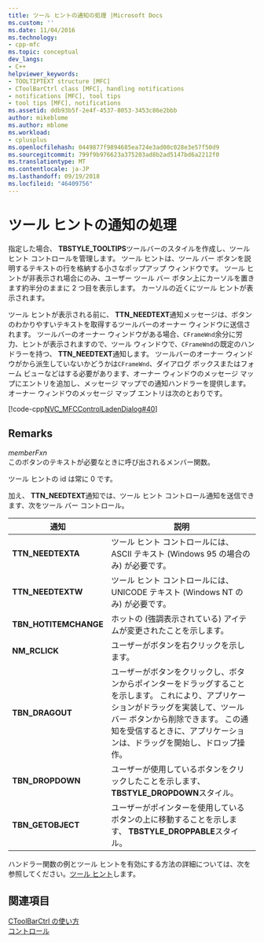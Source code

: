 ```yaml
---
title: ツール ヒントの通知の処理 |Microsoft Docs
ms.custom: ''
ms.date: 11/04/2016
ms.technology:
- cpp-mfc
ms.topic: conceptual
dev_langs:
- C++
helpviewer_keywords:
- TOOLTIPTEXT structure [MFC]
- CToolBarCtrl class [MFC], handling notifications
- notifications [MFC], tool tips
- tool tips [MFC], notifications
ms.assetid: ddb93b5f-2e4f-4537-8053-3453c86e2bbb
author: mikeblome
ms.author: mblome
ms.workload:
- cplusplus
ms.openlocfilehash: 0449877f9894685ea724e3ad00c028e3e57f50d9
ms.sourcegitcommit: 799f9b976623a375203ad8b2ad5147bd6a2212f0
ms.translationtype: MT
ms.contentlocale: ja-JP
ms.lasthandoff: 09/19/2018
ms.locfileid: "46409756"
---
```

# <a name="handling-tool-tip-notifications"></a>ツール ヒントの通知の処理

指定した場合、 **TBSTYLE_TOOLTIPS**ツールバーのスタイルを作成し、ツール ヒント コントロールを管理します。 ツール ヒントは、ツール バー ボタンを説明するテキストの行を格納する小さなポップアップ ウィンドウです。 ツール ヒントが非表示され場合にのみ、ユーザー ツール バー ボタン上にカーソルを置きます約半分のままに 2 つ目を表示します。 カーソルの近くにツール ヒントが表示されます。

ツール ヒントが表示される前に、 **TTN_NEEDTEXT**通知メッセージは、ボタンのわかりやすいテキストを取得するツールバーのオーナー ウィンドウに送信されます。 ツールバーのオーナー ウィンドウがある場合、`CFrameWnd`余分に労力、ヒントが表示されますので、ツール ウィンドウで、`CFrameWnd`の既定のハンドラーを持つ、 **TTN_NEEDTEXT**通知します。 ツールバーのオーナー ウィンドウがから派生していないかどうかは`CFrameWnd`、ダイアログ ボックスまたはフォーム ビューなどはする必要があります、オーナー ウィンドウのメッセージ マップにエントリを追加し、メッセージ マップでの通知ハンドラーを提供します。 オーナー ウィンドウのメッセージ マップ エントリは次のとおりです。

[!code-cpp[NVC_MFCControlLadenDialog#40](../mfc/codesnippet/cpp/handling-tool-tip-notifications_1.cpp)]

## <a name="remarks"></a>Remarks

*memberFxn*<br/>
このボタンのテキストが必要なときに呼び出されるメンバー関数。

ツール ヒントの id は常に 0 です。

加え、 **TTN_NEEDTEXT**通知では、ツール ヒント コントロール通知を送信できます、次をツール バー コントロール。

|通知|説明|
|------------------|-------------|
|**TTN_NEEDTEXTA**|ツール ヒント コントロールには、ASCII テキスト (Windows 95 の場合のみ) が必要です。|
|**TTN_NEEDTEXTW**|ツール ヒント コントロールには、UNICODE テキスト (Windows NT のみ) が必要です。|
|**TBN_HOTITEMCHANGE**|ホットの (強調表示されている) アイテムが変更されたことを示します。|
|**NM_RCLICK**|ユーザーがボタンを右クリックを示します。|
|**TBN_DRAGOUT**|ユーザーがボタンをクリックし、ボタンからポインターをドラッグすることを示します。 これにより、アプリケーションがドラッグを実装して、ツール バー ボタンから削除できます。 この通知を受信するときに、アプリケーションは、ドラッグを開始し、ドロップ操作。|
|**TBN_DROPDOWN**|ユーザーが使用しているボタンをクリックしたことを示します、 **TBSTYLE_DROPDOWN**スタイル。|
|**TBN_GETOBJECT**|ユーザーがポインターを使用しているボタンの上に移動することを示します、 **TBSTYLE_DROPPABLE**スタイル。|

ハンドラー関数の例とツール ヒントを有効にする方法の詳細については、次を参照してください。[ツール ヒント](../mfc/tool-tips-in-windows-not-derived-from-cframewnd.md)します。

## <a name="see-also"></a>関連項目

[CToolBarCtrl の使い方](../mfc/using-ctoolbarctrl.md)<br/>
[コントロール](../mfc/controls-mfc.md)


